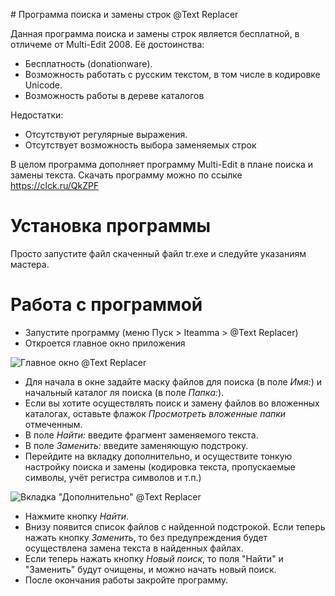 ﻿﻿﻿# Программа поиска и замены строк @Text Replacer

Данная программа поиска и замены строк является бесплатной, в отличеме от Multi-Edit 2008. Её достоинства:

- Бесплатность (donationware).
- Возможность работать с русским текстом, в том числе в кодировке Unicode.
- Возможность работы в дереве каталогов

Недостатки:

- Отсутствуют регулярные выражения.
- Отсутствует возможность выбора заменяемых строк

В целом программа дополняет программу Multi-Edit в плане поиска и замены текста. Скачать программу можно по ссылке <https://clck.ru/QkZPF>

# Установка программы

Просто запустите файл скаченный файл tr.exe и следуйте указаниям мастера.

# Работа с программой

- Запустите программу (меню Пуск > Iteamma > @Text Replacer)
- Откроется главное окно приложения

![Главное окно @Text Replacer](https://s8.hostingkartinok.com/uploads/images/2020/09/d9aa4ace90cb2d8a800c1257d7cbbc51.jpg)

- Для начала в окне задайте маску файлов для поиска (в поле  *Имя:*) и начальный каталог ля поиска (в поле *Папка:*).
- Если вы хотите осуществлять поиск и замену файлов во вложенных каталогах, оставьте флажок *Просмотреть вложенные папки* отмеченным.
- В поле *Найти:* введите фрагмент заменяемого текста.
- В поле *Заменить:* введите заменяющую подстроку.
- Перейдите на вкладку дополнительно, и осуществите тонкую настройку поиска и замены (кодировка текста, пропускаемые символы, учёт регистра символов и т.п.)

![Вкладка "Дополнительно" @Text Replacer](https://s8.hostingkartinok.com/uploads/images/2020/09/310452731ddcc9e4419d0a1998886725.jpg)

- Нажмите кнопку *Найти*.
- Внизу появится список файлов с найденной подстрокой. Если теперь нажать кнопку *Заменить*, то без предупреждения будет осуществлена замена текста в найденных файлах.
- Если теперь нажать кнопку *Новый поиск*, то поля "Найти" и "Заменить" будут очищены, и можно начать новый поиск.
- После окончания работы закройте программу.




